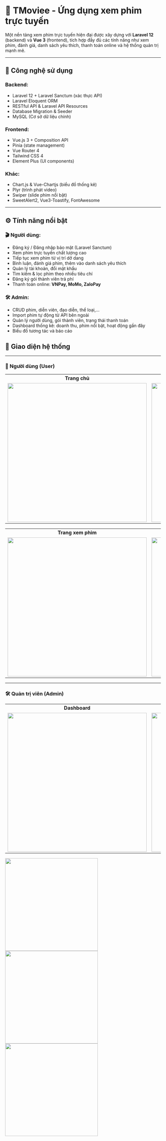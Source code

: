 # 🎥 TMoviee - Ứng dụng xem phim trực tuyến

Một nền tảng xem phim trực tuyến hiện đại được xây dựng với **Laravel 12** (backend) và **Vue 3** (frontend), tích hợp đầy đủ các tính năng như xem phim, đánh giá, danh sách yêu thích, thanh toán online và hệ thống quản trị mạnh mẽ.

---

## 🚀 Công nghệ sử dụng

### Backend:
- Laravel 12 + Laravel Sanctum (xác thực API)
- Laravel Eloquent ORM
- RESTful API & Laravel API Resources
- Database Migration & Seeder
- MySQL (Cơ sở dữ liệu chính)
### Frontend:
- Vue.js 3 + Composition API
- Pinia (state management)
- Vue Router 4
- Tailwind CSS 4
- Element Plus (UI components)

### Khác:
- Chart.js & Vue-Chartjs (biểu đồ thống kê)
- Plyr (trình phát video)
- Swiper (slide phim nổi bật)
- SweetAlert2, Vue3-Toastify, FontAwesome

---

## ⚙️ Tính năng nổi bật

### 🎬 Người dùng:
- Đăng ký / Đăng nhập bảo mật (Laravel Sanctum)
- Xem phim trực tuyến chất lượng cao
- Tiếp tục xem phim từ vị trí dở dang
- Bình luận, đánh giá phim, thêm vào danh sách yêu thích
- Quản lý tài khoản, đổi mật khẩu
- Tìm kiếm & lọc phim theo nhiều tiêu chí
- Đăng ký gói thành viên trả phí
- Thanh toán online: **VNPay, MoMo, ZaloPay**

### 🛠️ Admin:
- CRUD phim, diễn viên, đạo diễn, thể loại,...
- Import phim tự động từ API bên ngoài
- Quản lý người dùng, gói thành viên, trạng thái thanh toán
- Dashboard thống kê: doanh thu, phim nổi bật, hoạt động gần đây
- Biểu đồ tương tác và báo cáo
## 📸 Giao diện hệ thống

---

### 👤 Người dùng (User)

<table>
  <tr>
    <td align="center"><strong>Trang chủ</strong></td>
    <td align="center"><strong>Chi tiết sản phẩm</strong></td>
  </tr>
  <tr>
    <td><img src="https://github.com/user-attachments/assets/def1eaea-31f1-4e76-91e4-f819cf176207" width="450"/></td>
    <td><img src="https://github.com/user-attachments/assets/0b9be998-7d09-4cf9-b393-4f0b6406336f" width="450"/></td>
  </tr>
</table>

<table>
  <tr>
    <td align="center"><strong>Trang xem phim</strong></td>
    <td align="center"><strong>Trang tài khoản</strong></td>
    <td align="center"><strong>Gói Member Vip</strong></td>
  </tr>
  <tr>
    <td><img src="https://github.com/user-attachments/assets/8b6398ce-c7c6-454a-854f-a6749497af3f" width="450"/></td>
    <td><img src="https://github.com/user-attachments/assets/25c8923f-dcd4-4504-b715-cd6cb5d24a8b" width="450"/></td>
    <td><img src="https://github.com/user-attachments/assets/cdbcfae5-5e36-4943-90ff-6d58dccee9f9" width="450"/></td>
  </tr>
</table>

---

### 🛠️ Quản trị viên (Admin)

<table>
  <tr>
    <td align="center"><strong>Dashboard</strong></td>
    <td align="center"><strong>Biểu đồ thống kê</strong></td>
    <td align="center"><strong>Quản lý phim</strong></td>
  </tr>
  <tr>
    <td><img src="https://github.com/user-attachments/assets/d8e299bb-db63-4a5e-ad94-46584ab31d1d" width="450"/></td>
    <td><img src="https://github.com/user-attachments/assets/d0ecb411-a255-4924-a607-2d4b1bbe6541" width="450"/></td>
    <td><img src="https://github.com/user-attachments/assets/cddb0993-8ab0-4f5d-915e-7064b8b3afd5" width="450"/></td>
  </tr>
</table>

  <tr>
    <td><img src="https://github.com/user-attachments/assets/d8e299bb-db63-4a5e-ad94-46584ab31d1d" width="300"/></td>
    <td><img src="https://github.com/user-attachments/assets/d0ecb411-a255-4924-a607-2d4b1bbe6541" width="300"/></td>
    <td><img src="https://github.com/user-attachments/assets/cddb0993-8ab0-4f5d-915e-7064b8b3afd5" width="300"/></td>
  </tr>
</table>
